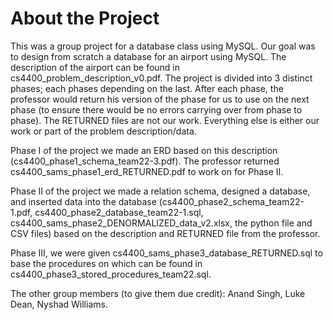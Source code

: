 # About the Project
This was a group project for a database class using MySQL. Our goal was to design from scratch a database for an airport using MySQL. The description of the airport can be found in cs4400_problem_description_v0.pdf.
The project is divided into 3 distinct phases; each phases depending on the last. After each phase, the professor would return his version of the phase for us to use on the next phase (to ensure there would be no errors carrying over from phase to phase).
The RETURNED files are not our work. Everything else is either our work or part of the problem description/data.

Phase I of the project we made an ERD based on this description (cs4400_phase1_schema_team22-3.pdf). The professor returned cs4400_sams_phase1_erd_RETURNED.pdf to work on for Phase II.

Phase II of the project we made a relation schema, designed a database, and inserted data into the database (cs4400_phase2_schema_team22-1.pdf, cs4400_phase2_database_team22-1.sql, cs4400_sams_phase2_DENORMALIZED_data_v2.xlsx, the python file and CSV files)
based on the description and RETURNED file from the professor.

Phase III, we were given cs4400_sams_phase3_database_RETURNED.sql to base the procedures on which can be found in cs4400_phase3_stored_procedures_team22.sql.

The other group members (to give them due credit): Anand Singh, Luke Dean, Nyshad Williams.
